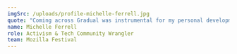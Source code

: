 ```yaml
---
imgSrc: /uploads/profile-michelle-ferrell.jpg
quote: "Coming across Gradual was instrumental for my personal development. It directly influenced our communal engagement and I loved how open, inquisitive and assertive we all became because of it. Facilitating a session with someone I didn’t know before made me feel truly connected. I never felt like I could ask 'stupid questions'… we were all there to learn together."
name: Michelle Ferrell
role: Activism & Tech Community Wrangler
team: Mozilla Festival
---
```

